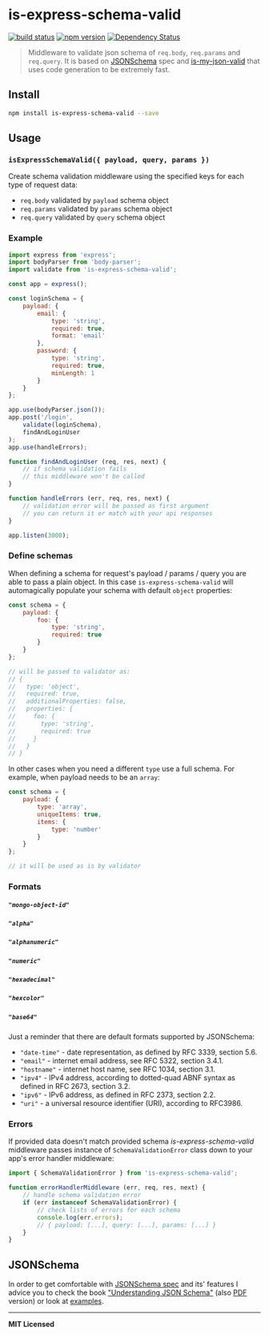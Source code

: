 # is-express-schema-valid

[![build status](http://img.shields.io/travis/voronianski/is-express-schema-valid.svg?style=flat)](https://travis-ci.org/voronianski/is-express-schema-valid.js)
[![npm version](http://badge.fury.io/js/is-express-schema-valid.svg)](http://badge.fury.io/js/is-express-schema-valid)
[![Dependency Status](http://david-dm.org/voronianski/is-express-schema-valid.svg)](http://david-dm.org/voronianski/is-express-schema-valid)

> Middleware to validate json schema of `req.body`, `req.params` and `req.query`. It is based on [JSONSchema](http://json-schema.org) spec and [is-my-json-valid](https://github.com/mafintosh/is-my-json-valid) that uses code generation to be extremely fast.

## Install

```bash
npm install is-express-schema-valid --save
```

## Usage

### `isExpressSchemaValid({ payload, query, params })`

Create schema validation middleware using the specified keys for each type of request data:

- `req.body` validated by `payload` schema object
- `req.params` validated by `params` schema object
- `req.query` validated by `query` schema object

### Example

```javascript
import express from 'express';
import bodyParser from 'body-parser';
import validate from 'is-express-schema-valid';

const app = express();

const loginSchema = {
    payload: {
        email: {
            type: 'string',
            required: true,
            format: 'email'
        },
        password: {
            type: 'string',
            required: true,
            minLength: 1
        }
    }
};

app.use(bodyParser.json());
app.post('/login',
    validate(loginSchema),
    findAndLoginUser
);
app.use(handleErrors);

function findAndLoginUser (req, res, next) {
    // if schema validation fails 
    // this middleware won't be called
}

function handleErrors (err, req, res, next) {
    // validation error will be passed as first argument
    // you can return it or match with your api responses
}

app.listen(3000);
```

### Define schemas

When defining a schema for request's payload / params / query you are able to pass a plain object. In this case `is-express-schema-valid` will automagically populate your schema with default `object` properties:

```javascript
const schema = {
    payload: {
        foo: {
            type: 'string',
            required: true
        }
    }
};

// will be passed to validator as:
// { 
//   type: 'object', 
//   required: true, 
//   additionalProperties: false, 
//   properties: { 
//     foo: { 
//       type: 'string', 
//       required: true 
//     }
//   }
// }
```

In other cases when you need a different `type` use a full schema. For example, when payload needs to be an `array`:

```javascript
const schema = {
    payload: {
        type: 'array',
        uniqueItems: true,
        items: {
            type: 'number'
        }
    }
};

// it will be used as is by validator
```

### Formats

##### `"mongo-object-id"`

##### `"alpha"`

##### `"alphanumeric"`

##### `"numeric"`

##### `"hexadecimal"`

##### `"hexcolor"`

##### `"base64"`

Just a reminder that there are default formats supported by JSONSchema:

- `"date-time"` - date representation, as defined by RFC 3339, section 5.6.
- `"email"` - internet email address, see RFC 5322, section 3.4.1.
- `"hostname"` - internet host name, see RFC 1034, section 3.1.
- `"ipv4"` - IPv4 address, according to dotted-quad ABNF syntax as defined in RFC 2673, section 3.2.
- `"ipv6"` - IPv6 address, as defined in RFC 2373, section 2.2.
- `"uri"` - a universal resource identifier (URI), according to RFC3986.

### Errors

If provided data doesn't match provided schema _is-express-schema-valid_ middleware passes instance of `SchemaValidationError` class down to your app's error handler middleware:

```javascript
import { SchemaValidationError } from 'is-express-schema-valid';

function errorHandlerMiddleware (err, req, res, next) {
    // handle schema validation error
    if (err instanceof SchemaValidationError) {
        // check lists of errors for each schema
        console.log(err.errors);
        // { payload: [...], query: [...], params: [...] }
    }
}
```

## JSONSchema

In order to get comfortable with [JSONSchema spec](http://json-schema.org) and its' features I advice you to check the book ["Understanding JSON Schema"](http://spacetelescope.github.io/understanding-json-schema) (also [PDF](http://spacetelescope.github.io/understanding-json-schema/UnderstandingJSONSchema.pdf) version) or look at [examples](http://json-schema.org/examples.html).

---

**MIT Licensed**
